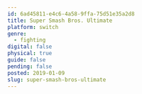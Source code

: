 ```yaml
---
id: 6ad45811-e4c6-4a58-9ffa-75d51e35a2d8
title: Super Smash Bros. Ultimate
platform: switch
genre:
  - fighting
digital: false
physical: true
guide: false
pending: false
posted: 2019-01-09
slug: super-smash-bros-ultimate
---
```

